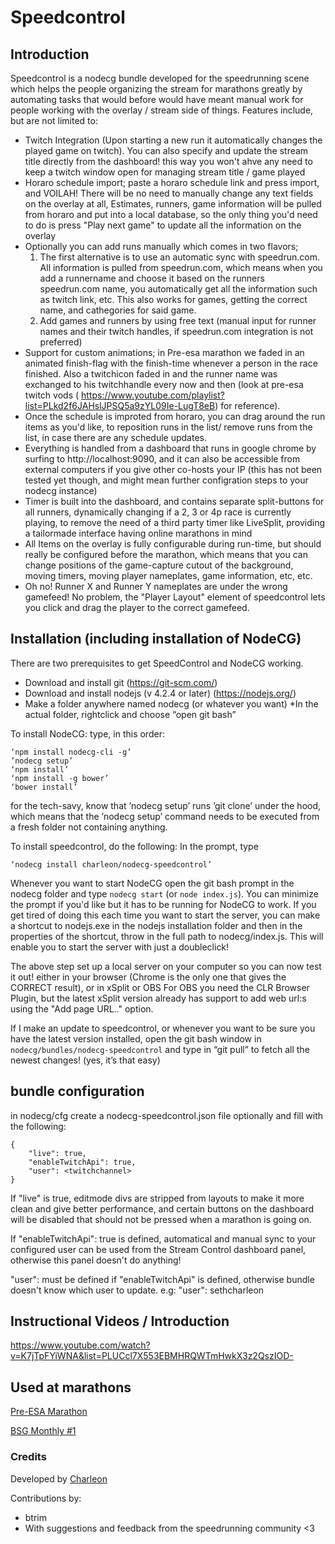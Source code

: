 # Speedcontrol

## Introduction

Speedcontrol is a nodecg bundle developed for the speedrunning scene which helps the people organizing the stream for marathons greatly by automating tasks
that would before would have meant manual work for people working with the overlay / stream side of things. Features include, but are not limited to:
* Twitch Integration (Upon starting a new run it automatically changes the played game on twitch). You can also specify and update the stream title directly from the dashboard! this way you won't ahve any need to keep a twitch window open for managing stream title / game played
* Horaro schedule import; paste a horaro schedule link and press import, and VOILAH! There will be no need to manually change any text fields on the overlay at all, Estimates, runners, game information will be pulled from horaro and put into a local database, so the only thing you'd need to do is press "Play next game" to update all the information on the overlay
* Optionally you can add runs manually which comes in two flavors; 
  1. The first alternative is to use an automatic sync with speedrun.com. All information is pulled from speedrun.com, which means when you add a runnername and choose it based on the runners speedrun.com name, you automatically get all the information such as twitch link, etc. This also works for games, getting the correct name, and cathegories for said game.
  2. Add games and runners by using free text (manual input for runner names and their twitch handles, if speedrun.com integration is not preferred)
* Support for custom animations; in Pre-esa marathon we faded in an animated finish-flag with the finish-time whenever a person in the race finished. Also a twitchicon faded in and the runner name was exchanged to his twitchhandle every now and then (look at pre-esa twitch vods ( https://www.youtube.com/playlist?list=PLkd2f6JAHslJPSQ5a9zYL09Ie-LugT8eB)  for reference).
* Once the schedule is improted from horaro, you can drag around the run items as you'd like, to reposition runs in the list/ remove runs from the list, in case there are any schedule updates.
* Everything is handled from a dashboard that runs in google chrome by surfing to http://localhost:9090, and it can also be accessible from external computers if you give other co-hosts your IP (this has not been tested yet though, and might mean further configration steps to your nodecg instance)
* Timer is built into the dashboard, and contains separate split-buttons for all runners, dynamically changing if a 2, 3 or 4p race is currently playing, to remove the need of a third party timer like LiveSplit, providing a tailormade interface having online marathons in mind
* All Items on the overlay is fully configurable during run-time, but should really be configured before the marathon, which means that you can change positions of the game-capture cutout of the background, moving timers, moving player nameplates, game information, etc, etc.
* Oh no! Runner X and Runner Y nameplates are under the wrong gamefeed! No problem, the "Player Layout" element of speedcontrol lets you click and drag the player to the correct gamefeed.

## Installation (including installation of NodeCG)

There are two prerequisites to get SpeedControl and NodeCG working.
* Download and install git (https://git-scm.com/)
* Download and install nodejs (v 4.2.4 or later) (https://nodejs.org/)
* Make a folder anywhere named nodecg (or whatever you want)
*In the actual folder, rightclick and choose “open git bash”

To install NodeCG: type, in this order: 
```
‘npm install nodecg-cli -g’
’nodecg setup’
‘npm install’ 
‘npm install -g bower’
‘bower install’
```

for the tech-savy, know that ’nodecg setup’ runs ’git clone’ under the hood, which means that the ’nodecg setup’ command needs to be executed from a fresh folder not containing anything.

To install speedcontrol, do the following:
In the prompt, type 
```
‘nodecg install charleon/nodecg-speedcontrol’
```

Whenever you want to start NodeCG open the git bash prompt in the nodecg folder and type `nodecg start` (or `node index.js`). You can minimize the prompt if you'd like but it has to be running for NodeCG to work. If you get tired of doing this each time you want to start the server, you can make a shortcut to nodejs.exe in the nodejs installation folder and then in the properties of the shortcut, throw in the full path to nodecg/index.js. This will enable you to start the server with just a doubleclick!

The above step set up a local server on your computer so you can now test it out! either in your browser (Chrome is the only one that gives the CORRECT result), or in xSplit or OBS For OBS you need the CLR Browser Plugin, but the latest xSplit version already has support to add web url:s using the "Add page URL.." option. 

If I make an update to speedcontrol, or whenever you want to be sure you have the latest version installed, open the git bash window in `nodecg/bundles/nodecg-speedcontrol` and type in “git pull” to fetch all the newest changes! (yes, it’s that easy)

## bundle configuration
in nodecg/cfg create a nodecg-speedcontrol.json file optionally and fill with the following:
```
{
    "live": true,
    "enableTwitchApi": true,
    "user": <twitchchannel>
}
```

If "live" is true, editmode divs are stripped from layouts to make it more clean and give better performance, and certain buttons on the dashboard will be disabled that should not be pressed when a marathon is going on. 

If "enableTwitchApi": true is defined, automatical and manual sync to your configured user can be used
from the Stream Control dashboard panel, otherwise this panel doesn't do anything!

"user": <twitchchannel> must be defined if "enableTwitchApi" is defined, otherwise bundle doesn't know which
user to update. e.g: "user": sethcharleon

## Instructional Videos / Introduction

https://www.youtube.com/watch?v=K7jTpFYiWNA&list=PLUCcl7X553EBMHRQWTmHwkX3z2QszIOD-

## Used at marathons
[Pre-ESA Marathon](https://www.youtube.com/watch?v=uQbREedGbhU&list=PLkd2f6JAHslJPSQ5a9zYL09Ie-LugT8eB)

[BSG Monthly #1](http://www.twitch.tv/nlg_organisation/v/51152532)

### Credits
Developed by [Charleon](https://twitter.com/CharleonChan)

Contributions by:
- btrim
- With suggestions and feedback from the speedrunning community <3

